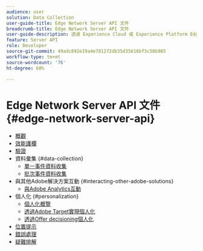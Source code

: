 ```yaml
---
audience: user
solution: Data Collection
user-guide-title: Edge Network Server API 文件
breadcrumb-title: Edge Network Server API 文件
user-guide-description: 透過 Experience Cloud 或 Experience Platform Edge 服務，使用 Edge Network Server API 進行資料收集、個人化、廣告和行銷使用案例。
feature: Server API
role: Developer
source-git-commit: 49adc892e19a4e781272db35d35616bf3c50b985
workflow-type: tm+mt
source-wordcount: '76'
ht-degree: 60%

---
```



# Edge Network Server API 文件 {#edge-network-server-api}

* [概觀](overview.md)
* [效能護欄](guardrails.md)
* [驗證](authentication.md)
* 資料彙集 {#data-collection}
   * [單一事件資料收集](interactive-data-collection.md)
   * [批次事件資料收集](non-interactive-data-collection.md)
* 與其他Adobe解決方案互動 {#interacting-other-adobe-solutions}
   * [與Adobe Analytics互動](interacting-adobe-analytics.md)
* 個人化 {#personalization}
   * [個人化概覽](personalization-overview.md)
   * [透過Adobe Target實現個人化](personalization-target.md)
   * [透過Offer decisioning個人化](personalization-offer-decisioning.md)
* [位置提示](location-hints.md)
* [錯誤處理](error-handling.md)
* [疑難排解](troubleshooting.md)